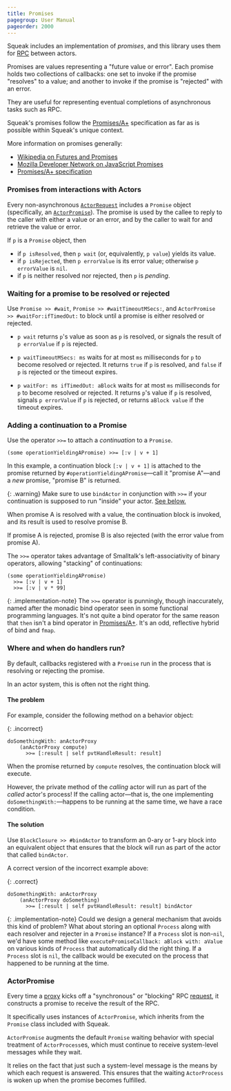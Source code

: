 ```yaml
---
title: Promises
pagegroup: User Manual
pageorder: 2000
---
```


Squeak includes an implementation of *promises*, and this library uses
them for [RPC](https://en.wikipedia.org/wiki/Remote_procedure_call)
between actors.

Promises are values representing a "future value or error". Each
promise holds two collections of callbacks: one set to invoke if the
promise "resolves" to a value; and another to invoke if the promise is
"rejected" with an error.

They are useful for representing eventual completions of asynchronous
tasks such as RPC.

Squeak's promises follow the [Promises/A+](https://promisesaplus.com/)
specification as far as is possible within Squeak's unique context.

More information on promises generally:

 - [Wikipedia on Futures and Promises](https://en.wikipedia.org/wiki/Futures_and_promises)
 - [Mozilla Developer Network on JavaScript Promises](https://developer.mozilla.org/en-US/docs/Web/JavaScript/Guide/Using_promises)
 - [Promises/A+ specification](https://promisesaplus.com/)

### Promises from interactions with Actors

Every non-asynchronous [`ActorRequest`](requests.html) includes a
`Promise` object (specifically, an [`ActorPromise`](#actorpromise)).
The promise is used by the callee to reply to the caller with either a
value or an error, and by the caller to wait for and retrieve the
value or error.

If `p` is a `Promise` object, then

 - if `p isResolved`, then `p wait` (or, equivalently, `p value`) yields its value.
 - if `p isRejected`, then `p errorValue` is its error value; otherwise `p errorValue` is `nil`.
 - if `p` is neither resolved nor rejected, then `p` is *pending*.

### Waiting for a promise to be resolved or rejected

Use `Promise >> #wait`, `Promise >> #waitTimeoutMSecs:`, and
`ActorPromise >> #waitFor:ifTimedOut:` to block until a promise is
either resolved or rejected.

 - `p wait` returns `p`'s value as soon as `p` is resolved, or signals
   the result of `p errorValue` if `p` is rejected.

 - `p waitTimeoutMSecs: ms` waits for at most `ms` milliseconds for
   `p` to become resolved or rejected. It returns `true` if `p` is
   resolved, and `false` if `p` is rejected or the timeout expires.

 - `p waitFor: ms ifTimedOut: aBlock` waits for at most `ms`
   milliseconds for `p` to become resolved or rejected. It returns `p`'s
   value if `p` is resolved, signals `p errorValue` if `p` is
   rejected, or returns `aBlock value` if the timeout expires.

### Adding a continuation to a Promise

Use the operator `>>=` to attach a *continuation* to a `Promise`.

```smalltalk
(some operationYieldingAPromise) >>= [:v | v + 1]
```

In this example, a continuation block `[:v | v + 1]` is attached to
the promise returned by `#operationYieldingAPromise`—call it "promise
A"—and a *new* promise, "promise B" is returned.

{: .warning}
Make sure to use `bindActor` in conjunction with `>>=` if your
continuation is supposed to run "inside" your actor.
[See below.](#where-and-when-do-handlers-run)

When promise A is resolved with a value, the continuation block is
invoked, and its result is used to resolve promise B.

If promise A is rejected, promise B is also rejected (with the error
value from promise A).

The `>>=` operator takes advantage of Smalltalk's left-associativity
of binary operators, allowing "stacking" of continuations:

```smalltalk
(some operationYieldingAPromise)
  >>= [:v | v + 1]
  >>= [:v | v * 99]
```

{: .implementation-note}
The `>>=` operator is punningly, though inaccurately, named after the
monadic bind operator seen in some functional programming languages.
It's not quite a bind operator for the same reason that `then` isn't a
bind operator in [Promises/A+](https://promisesaplus.com/). It's an
odd, reflective hybrid of bind and `fmap`.

### Where and when do handlers run?

By default, callbacks registered with a `Promise` run in the process
that is resolving or rejecting the promise.

In an actor system, this is often not the right thing.

#### The problem

For example, consider the following method on a behavior object:

{: .incorrect}
```smalltalk
doSomethingWith: anActorProxy
    (anActorProxy compute)
      >>= [:result | self pvtHandleResult: result]
```

When the promise returned by `compute` resolves, the continuation
block will execute.

However, the private method of the *calling* actor will run as part of
the *called* actor's process! If the calling actor—that is, the one
implementing `doSomethingWith:`—happens to be running at the same
time, we have a race condition.

#### The solution

Use `BlockClosure >> #bindActor` to transform an 0-ary or 1-ary block
into an equivalent object that ensures that the block will run as part
of the actor that called `bindActor`.

A correct version of the incorrect example above:

{: .correct}
```smalltalk
doSomethingWith: anActorProxy
    (anActorProxy doSomething)
      >>= [:result | self pvtHandleResult: result] bindActor
```

{: .implementation-note}
Could we design a general mechanism that avoids this kind of problem?
What about storing an optional `Process` along with each resolver and
rejecter in a `Promise` instance? If a `Process` slot is non-`nil`,
we'd have some method like `executePromiseCallback: aBlock with:
aValue` on various kinds of `Process` that automatically did the right
thing. If a `Process` slot is `nil`, the callback would be executed on
the process that happened to be running at the time.

### ActorPromise

Every time a [proxy](proxies.html) kicks off a "synchronous" or
"blocking" RPC [request](requests.html), it constructs a promise to
receive the result of the RPC.

It specifically uses instances of `ActorPromise`, which inherits from
the `Promise` class included with Squeak.

`ActorPromise` augments the default `Promise` waiting behavior with
special treatment of `ActorProcess`es, which must continue to receive
system-level messages while they wait.

It relies on the fact that just such a system-level message is the
means by which each request is answered. This ensures that the waiting
`ActorProcess` is woken up when the promise becomes fulfilled.
